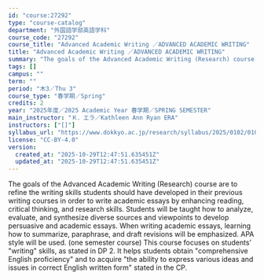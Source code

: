 ```yaml
---
id: "course:27292"
type: "course-catalog"
department: "外国語学部英語学科"
course_code: "27292"
course_title: "Advanced Academic Writing ／ADVANCED ACADEMIC WRITING"
title: "Advanced Academic Writing ／ADVANCED ACADEMIC WRITING"
summary: "The goals of the Advanced Academic Writing (Research) course are to refine the writing skills students should have devel…"
tags: []
campus: ""
term: ""
period: "木3／Thu 3"
course_type: "春学期／Spring"
credits: 2
year: "2025年度／2025 Academic Year 春学期／SPRING SEMESTER"
main_instructor: "Ｋ．エラ／Kathleen Ann Ryan ERA"
instructors: ["[]"]
syllabus_url: "https://www.dokkyo.ac.jp/research/syllabus/2025/0102/0102_27292_ja_JP.html"
license: "CC-BY-4.0"
version:
  created_at: "2025-10-29T12:47:51.635451Z"
  updated_at: "2025-10-29T12:47:51.635451Z"
---
```

The goals of the Advanced Academic Writing (Research) course are to refine the writing skills students should have developed in their previous writing courses in order to write academic essays by enhancing reading, critical thinking, and research skills. Students will be taught how to analyze, evaluate, and synthesize diverse sources and viewpoints to develop persuasive and academic essays. When writing academic essays, learning how to summarize, paraphrase, and draft revisions will be emphasized. APA style will be used. (one semester course) This course focuses on students’ "writing" skills, as stated in DP 2. It helps students obtain "comprehensive English proficiency" and to acquire "the ability to express various ideas and issues in correct English written form" stated in the CP.
